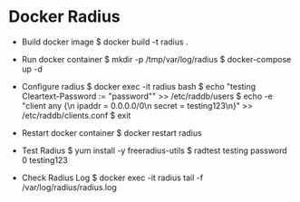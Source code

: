 # Docker Radius 

- Build docker image
    $ docker build -t radius .

- Run docker container
    $ mkdir -p /tmp/var/log/radius
    $ docker-compose up -d

- Configure radius
    $ docker exec -it radius bash
    $ echo "testing Cleartext-Password := \"password\"" >> /etc/raddb/users 
    $ echo -e "client any {\n        ipaddr     = 0.0.0.0/0\n        secret    = testing123\n}" >> /etc/raddb/clients.conf
    $ exit

- Restart docker container
    $ docker restart radius 

- Test Radius
    $ yum install -y freeradius-utils
    $ radtest testing password <docker radius ip> 0 testing123

- Check Radius Log
    $ docker exec -it radius tail -f /var/log/radius/radius.log
